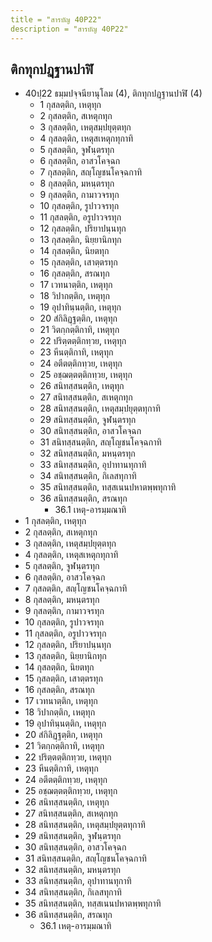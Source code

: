 ```yaml
---
title = "สารบัญ 40P22"
description = "สารบัญ 40P22"
---
```


## ติกทุกปฏฺฐานปาฬิ

- 40ปฺ22 ธมฺมปจฺจนียานุโลม (4), ติกทุกปฏฺฐานปาฬิ (4)
  - 1 กุสลตฺติก, เหตุทุก
  - 2 กุสลตฺติก, สเหตุกทุก
  - 3 กุสลตฺติก, เหตุสมฺปยุตฺตทุก
  - 4 กุสลตฺติก, เหตุสเหตุกทุกาทิ
  - 5 กุสลตฺติก, จูฬนฺตรทุก
  - 6 กุสลตฺติก, อาสวโคจฺฉก
  - 7 กุสลตฺติก, สญฺโญชนโคจฺฉกาทิ
  - 8 กุสลตฺติก, มหนฺตรทุก
  - 9 กุสลตฺติก, กามาวจรทุก
  - 10 กุสลตฺติก, รูปาวจรทุก
  - 11 กุสลตฺติก, อรูปาวจรทุก
  - 12 กุสลตฺติก, ปริยาปนฺนทุก
  - 13 กุสลตฺติก, นิยฺยานิกทุก
  - 14 กุสลตฺติก, นิยตทุก
  - 15 กุสลตฺติก, เสาตฺตรทุก
  - 16 กุสลตฺติก, สรณทุก
  - 17 เวทนาตฺติก, เหตุทุก
  - 18 วิปากตฺติก, เหตุทุก
  - 19 อุปาทินฺนตฺติก, เหตุทุก
  - 20 สํกิลิฏฺฐตฺติก, เหตุทุก
  - 21 วิตกฺกตฺติกาทิ, เหตุทุก
  - 22 ปริตฺตตฺติกทฺวย, เหตุทุก
  - 23 หีนตฺติกาทิ, เหตุทุก
  - 24 อตีตตฺติกทฺวย, เหตุทุก
  - 25 อชฺฌตฺตตฺติกทฺวย, เหตุทุก
  - 26 สนิทสฺสนตฺติก, เหตุทุก
  - 27 สนิทสฺสนตฺติก, สเหตุกทุก
  - 28 สนิทสฺสนตฺติก, เหตุสมฺปยุตฺตทุกาทิ
  - 29 สนิทสฺสนตฺติก, จูฬนฺตรทุก
  - 30 สนิทสฺสนตฺติก, อาสวโคจฺฉก
  - 31 สนิทสฺสนตฺติก, สญฺโญชนโคจฺฉกาทิ
  - 32 สนิทสฺสนตฺติก, มหนฺตรทุก
  - 33 สนิทสฺสนตฺติก, อุปาทานทุกาทิ
  - 34 สนิทสฺสนตฺติก, กิเลสทุกาทิ
  - 35 สนิทสฺสนตฺติก, ทสฺสเนนปหาตพฺพทุกาทิ
  - 36 สนิทสฺสนตฺติก, สรณทุก
    - 36.1 เหตุ-อารมฺมณาทิ
- 1 กุสลตฺติก, เหตุทุก
- 2 กุสลตฺติก, สเหตุกทุก
- 3 กุสลตฺติก, เหตุสมฺปยุตฺตทุก
- 4 กุสลตฺติก, เหตุสเหตุกทุกาทิ
- 5 กุสลตฺติก, จูฬนฺตรทุก
- 6 กุสลตฺติก, อาสวโคจฺฉก
- 7 กุสลตฺติก, สญฺโญชนโคจฺฉกาทิ
- 8 กุสลตฺติก, มหนฺตรทุก
- 9 กุสลตฺติก, กามาวจรทุก
- 10 กุสลตฺติก, รูปาวจรทุก
- 11 กุสลตฺติก, อรูปาวจรทุก
- 12 กุสลตฺติก, ปริยาปนฺนทุก
- 13 กุสลตฺติก, นิยฺยานิกทุก
- 14 กุสลตฺติก, นิยตทุก
- 15 กุสลตฺติก, เสาตฺตรทุก
- 16 กุสลตฺติก, สรณทุก
- 17 เวทนาตฺติก, เหตุทุก
- 18 วิปากตฺติก, เหตุทุก
- 19 อุปาทินฺนตฺติก, เหตุทุก
- 20 สํกิลิฏฺฐตฺติก, เหตุทุก
- 21 วิตกฺกตฺติกาทิ, เหตุทุก
- 22 ปริตฺตตฺติกทฺวย, เหตุทุก
- 23 หีนตฺติกาทิ, เหตุทุก
- 24 อตีตตฺติกทฺวย, เหตุทุก
- 25 อชฺฌตฺตตฺติกทฺวย, เหตุทุก
- 26 สนิทสฺสนตฺติก, เหตุทุก
- 27 สนิทสฺสนตฺติก, สเหตุกทุก
- 28 สนิทสฺสนตฺติก, เหตุสมฺปยุตฺตทุกาทิ
- 29 สนิทสฺสนตฺติก, จูฬนฺตรทุก
- 30 สนิทสฺสนตฺติก, อาสวโคจฺฉก
- 31 สนิทสฺสนตฺติก, สญฺโญชนโคจฺฉกาทิ
- 32 สนิทสฺสนตฺติก, มหนฺตรทุก
- 33 สนิทสฺสนตฺติก, อุปาทานทุกาทิ
- 34 สนิทสฺสนตฺติก, กิเลสทุกาทิ
- 35 สนิทสฺสนตฺติก, ทสฺสเนนปหาตพฺพทุกาทิ
- 36 สนิทสฺสนตฺติก, สรณทุก
  - 36.1 เหตุ-อารมฺมณาทิ
